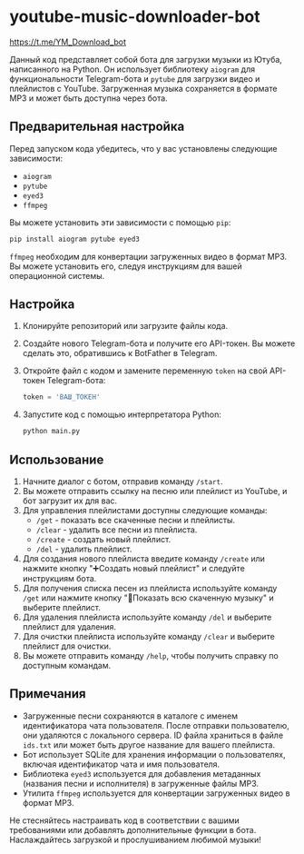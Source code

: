 # youtube-music-downloader-bot

https://t.me/YM_Download_bot

Данный код представляет собой бота для загрузки музыки из Ютуба, написанного на Python. Он использует библиотеку `aiogram` для функциональности Telegram-бота и `pytube` для загрузки видео и плейлистов с YouTube. Загруженная музыка сохраняется в формате MP3 и может быть доступна через бота.

## Предварительная настройка

Перед запуском кода убедитесь, что у вас установлены следующие зависимости:

- `aiogram`
- `pytube`
- `eyed3`
- `ffmpeg`

Вы можете установить эти зависимости с помощью `pip`:

```bash
pip install aiogram pytube eyed3
```

`ffmpeg` необходим для конвертации загруженных видео в формат MP3. Вы можете установить его, следуя инструкциям для вашей операционной системы.

## Настройка

1. Клонируйте репозиторий или загрузите файлы кода.

2. Создайте нового Telegram-бота и получите его API-токен. Вы можете сделать это, обратившись к BotFather в Telegram.

3. Откройте файл с кодом и замените переменную `token` на свой API-токен Telegram-бота:

   ```python
   token = 'ВАШ_ТОКЕН'
   ```

4. Запустите код с помощью интерпретатора Python:

   ```bash
   python main.py
   ```

## Использование

1. Начните диалог с ботом, отправив команду `/start`.
2. Вы можете отправить ссылку на песню или плейлист из YouTube, и бот загрузит их для вас.
3. Для управления плейлистами доступны следующие команды:
   - `/get` - показать все скаченные песни и плейлисты.
   - `/clear` - удалить все песни из плейлиста.
   - `/create` - создать новый плейлист.
   - `/del` - удалить плейлист.
4. Для создания нового плейлиста введите команду `/create` или нажмите кнопку "➕Создать новый плейлист" и следуйте инструкциям бота.
5. Для получения списка песен из плейлиста используйте команду `/get` или нажмите кнопку "📂Показать всю скаченную музыку" и выберите плейлист.
6. Для удаления плейлиста используйте команду `/del` и выберите плейлист для удаления.
7. Для очистки плейлиста используйте команду `/clear` и выберите плейлист для очистки.
8. Вы можете отправить команду `/help`, чтобы получить справку по доступным командам.

## Примечания

- Загруженные песни сохраняются в каталоге с именем идентификатора чата пользователя. После отправки пользователю, они удаляются с локального сервера. ID файла храниться в файле `ids.txt` или может быть другое название для вашего плейлиста.
- Бот использует SQLite для хранения информации о пользователях, включая идентификатор чата и имя пользователя.
- Библиотека `eyed3` используется для добавления метаданных (названия песни и исполнителя) в загруженные файлы MP3.
- Утилита `ffmpeg` используется для конвертации загруженных видео в формат MP3.

Не стесняйтесь настраивать код в соответствии с вашими требованиями или добавлять дополнительные функции в бота. Наслаждайтесь загрузкой и прослушиванием любимой музыки!
